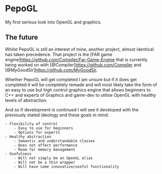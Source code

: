 # PepoGL
My first serious look into OpenGL and graphics.

## The future
Whilst PepoGL is still an interest of mine, another project, almost identical has taken precedence. That project is the [FAR game engine]https://github.com/Compiler/Far-Game-Engine that is currently being worked on with [@Compiler]https://github.com/Compiler and [@MyGoodSir]https://github.com/MyGoodSir. 

Whether PepoGL will get completed I am unsure but if it does get completed it will be completely remade and will most likely take the form of an easy to use but high control graphics engine that allows beginners to C++ and experts of Graphics and game-dev to utilise OpenGL with healthy levels of abstraction.

And so if development is continued I will see it developed with the previously stated ideology and these goals in mind:

    - Flexibility of control
        - Easy to use for beginners
        - Options for experts
    - Healthy abstraction
        - Semantic and understandable classes
        - Does not affect performance
        - Room for memory management
    - Usefulness
        - Will not simply be an OpenGL alias
        - Will not be a thin wrapper
        - Will have some innovative/useful functionality
        
